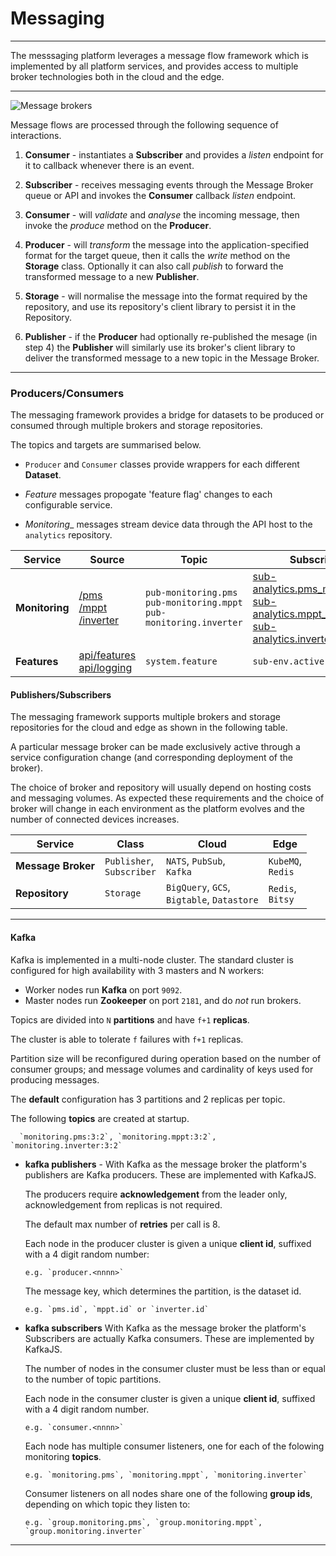 # Messaging
---

The messsaging platform leverages a message flow framework which is implemented by all platform services, and provides access to multiple broker technologies both in the cloud and the edge.

---

![Message brokers](/images/message-broker.png)

Message flows are processed through the following sequence of interactions.

1. **Consumer** - instantiates a **Subscriber** and provides a _listen_ endpoint for it to callback whenever there is an event.

2. **Subscriber** - receives messaging events through the Message Broker queue or API and invokes the **Consumer** callback _listen_ endpoint. 

3. **Consumer** - will _validate_ and _analyse_ the incoming message, then invoke the _produce_ method on the **Producer**.

4. **Producer** - will _transform_ the message into the application-specified format for the target queue, then it calls the _write_ method on the **Storage** class. Optionally it can also call _publish_ to forward the transformed message to a new **Publisher**.

5. **Storage** - will normalise the message into the format required by the repository, and use its repository's client library to persist it in the Repository. 

6. **Publisher** - if the **Producer**  had optionally re-published the mesage (in step 4) the **Publisher** will similarly use its broker's client library to deliver the transformed message to a new topic in the Message Broker.

---

### Producers/Consumers

The messaging framework provides a bridge for datasets to be produced or consumed through multiple brokers and storage repositories.

The topics and targets are summarised below. 

- `Producer` and `Consumer` classes provide wrappers for each different **Dataset**.

- _Feature_ messages propogate 'feature flag' changes to each configurable service.

- _Monitoring__ messages stream device data through the API host to the `analytics` repository.


Service                    | Source                   | Topic           | Subscription  
---                        | ---                      | ---             | ---
**Monitoring**     | [/pms](/docs/api.sundaya.monitored.equipment/0/routes/devices/dataset/pms/post)<br>[/mppt](/docs/api.sundaya.monitored.equipment/0/routes/devices/dataset/mppt/post)<br>[/inverter](/docs/api.sundaya.monitored.equipment/0/routes/devices/dataset/inverter/post) | `pub-monitoring.pms`<br>`pub-monitoring.mppt`<br>`pub-monitoring.inverter` | [sub-analytics.pms_monitoring](/docs/api.sundaya.monitored.equipment/0/c/Implementation/Datasets/analytics/pms_monitoring)<br>[sub-analytics.mppt_monitoring](/docs/api.sundaya.monitored.equipment/0/c/Implementation/Datasets/analytics/mppt_monitoring)<br>[sub-analytics.inverter_monitoring](/docs/api.sundaya.monitored.equipment/0/c/Implementation/Datasets/analytics/inverter_monitoring) 
**Features**         | [api/features](/docs/api.sundaya.monitored.equipment/0/routes/api/features/get)<br>[api/logging](/docs/api.sundaya.monitored.equipment/0/routes/api/logging/get) | `system.feature` | `sub-env.active.features` 


#### Publishers/Subscribers

The messaging framework supports multiple brokers and storage repositories for the cloud and edge as shown in the following table.

A particular message broker can be made exclusively active through a service configuration change (and corresponding deployment of the broker). 

The choice of broker and repository will usually depend on hosting costs and messaging volumes. As expected these requirements and the choice of broker will change in each environment as the platform evolves and the number of connected devices increases.

Service              | Class                         | Cloud                          | Edge                  
---                  | ---                           | ---                            | ---                   
**Message Broker**   | `Publisher`,<br>`Subscriber`   | `NATS`, `PubSub`,<br>`Kafka`  | `KubeMQ`,<br>`Redis`  
**Repository**       | `Storage`                     | `BigQuery`, `GCS`,<br>`Bigtable`, `Datastore` | `Redis`,<br>`Bitsy` | 

---


#### Kafka

Kafka is implemented in a multi-node cluster. The standard cluster is configured for high availability with  3 masters and N workers: 

- Worker nodes run __Kafka__ on port `9092`. 
- Master nodes run __Zookeeper__ on port `2181`, and do _not_ run brokers.

Topics are divided into `N` __partitions__ and have `f+1` __replicas__. 

The cluster is able to tolerate `f` failures with `f+1` replicas. 

Partition size will be reconfigured during operation based on the number of consumer groups; and message volumes and cardinality of keys used for producing messages.

The __default__ configuration has 3 partitions and 2 replicas per topic.

The following __topics__ are created at startup.

      `monitoring.pms:3:2`, `monitoring.mppt:3:2`, `monitoring.inverter:3:2`

- **kafka publishers** - With Kafka as the message broker the platform's publishers are Kafka producers. These are implemented with KafkaJS. 

   The producers require __acknowledgement__ from the leader only, acknowledgement from replicas is not required. 

   The default max number of __retries__ per call is 8.

   Each node in the producer cluster is given a unique __client id__, suffixed with a 4 digit random number:

      e.g. `producer.<nnnn>`

   The message key, which determines the partition, is the dataset id. 

      e.g. `pms.id`, `mppt.id` or `inverter.id`

- **kafka subscribers** With Kafka as the message broker the platform's Subscribers are actually Kafka consumers. These are implemented by KafkaJS. 

   The number of nodes in the consumer cluster must be less than or equal to the number of topic partitions.

   Each node in the consumer cluster is given a unique __client id__, suffixed with a 4 digit random number.

      e.g. `consumer.<nnnn>`

   Each node has multiple consumer listeners, one for each of the folowing monitoring __topics__.

      e.g. `monitoring.pms`, `monitoring.mppt`, `monitoring.inverter`

   Consumer listeners on all nodes share one of the following __group ids__, depending on which topic they listen to:

      e.g. `group.monitoring.pms`, `group.monitoring.mppt`, `group.monitoring.inverter`

---
